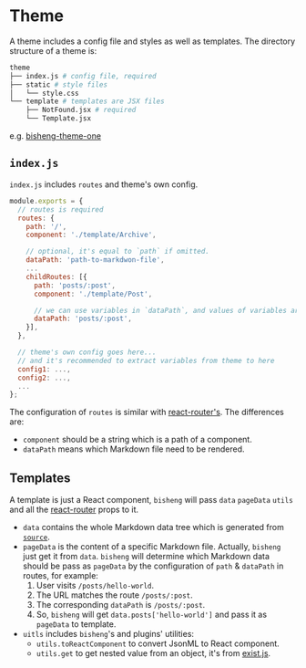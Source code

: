 # Theme

A theme includes a config file and styles as well as templates. The directory structure of a theme is:

```bash
theme
├── index.js # config file, required
├── static # style files
│   └── style.css
└── template # templates are JSX files
    ├── NotFound.jsx # required
    └── Template.jsx
```

e.g. [bisheng-theme-one](https://github.com/benjycui/bisheng-theme-one)

## `index.js`

`index.js` includes `routes` and theme's own config.

```js
module.exports = {
  // routes is required
  routes: {
    path: '/',
    component: './template/Archive',

    // optional, it's equal to `path` if omitted.
    dataPath: 'path-to-markdwon-file',
    ...
    childRoutes: [{
      path: 'posts/:post',
      component: './template/Post',

      // we can use variables in `dataPath`, and values of variables are equal to them in path
      dataPath: 'posts/:post',
    }],
  },

  // theme's own config goes here...
  // and it's recommended to extract variables from theme to here
  config1: ...,
  config2: ...,
  ...
};
```

The configuration of `routes` is similar with [react-router's](https://github.com/reactjs/react-router/blob/master/docs/guides/RouteConfiguration.md#configuration-with-plain-routes). The differences are:

* `component` should be a string which is a path of a component.
* `dataPath` means which Markdown file need to be rendered.

## Templates

A template is just a React component, `bisheng` will pass `data` `pageData` `utils` and all the [react-router](https://github.com/reactjs/react-router) props to it.

* `data` contains the whole Markdown data tree which is generated from [`source`](https://github.com/benjycui/bisheng#source-string--arraystring--object-category-string--arraystring).
* `pageData` is the content of a specific Markdown file. Actually, `bisheng` just get it from `data`. `bisheng` will determine which Markdown data should be pass as `pageData` by the configuration of `path` & `dataPath` in routes, for example:
  1. User visits `/posts/hello-world`.
  2. The URL matches the route `/posts/:post`.
  3. The corresponding `dataPath` is `/posts/:post`.
  4. So, `bisheng` will get `data.posts['hello-world']` and pass it as `pageData` to template.
* `uitls` includes `bisheng`'s and plugins' utilities:
  * `utils.toReactComponent` to convert JsonML to React component.
  * `utils.get` to get nested value from an object, it's from [exist.js](https://github.com/benjycui/exist.js#existgetobj-nestedprop-defaultvalue).
